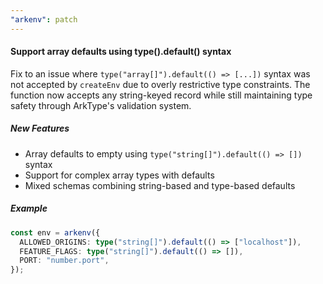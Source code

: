 ```yaml
---
"arkenv": patch
---
```


#### Support array defaults using type().default() syntax

Fix to an issue where `type("array[]").default(() => [...])` syntax was not accepted by `createEnv` due to overly restrictive type constraints. The function now accepts any string-keyed record while still maintaining type safety through ArkType's validation system.

##### New Features
- Array defaults to empty using `type("string[]").default(() => [])` syntax
- Support for complex array types with defaults
- Mixed schemas combining string-based and type-based defaults

##### Example

```typescript
const env = arkenv({
  ALLOWED_ORIGINS: type("string[]").default(() => ["localhost"]),
  FEATURE_FLAGS: type("string[]").default(() => []),
  PORT: "number.port",
});
```
